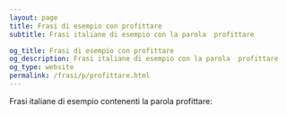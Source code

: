 ```yaml
---
layout: page
title: Frasi di esempio con profittare 
subtitle: Frasi italiane di esempio con la parola  profittare

og_title: Frasi di esempio con profittare 
og_description: Frasi italiane di esempio con la parola  profittare
og_type: website
permalink: /frasi/p/profittare.html
---
```


Frasi italiane di esempio contenenti la parola profittare:


